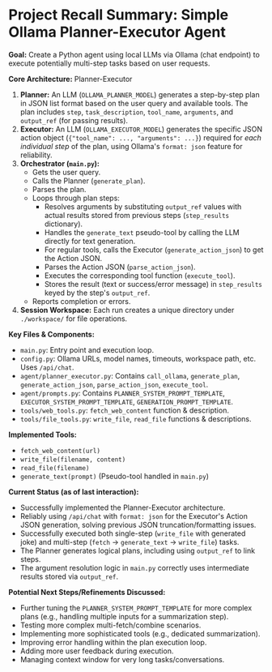 # Project Recall Summary: Simple Ollama Planner-Executor Agent

**Goal:** Create a Python agent using local LLMs via Ollama (chat endpoint) to execute potentially multi-step tasks based on user requests.

**Core Architecture:** Planner-Executor

1.  **Planner:** An LLM (`OLLAMA_PLANNER_MODEL`) generates a step-by-step plan in JSON list format based on the user query and available tools. The plan includes `step`, `task_description`, `tool_name`, `arguments`, and `output_ref` (for passing results).
2.  **Executor:** An LLM (`OLLAMA_EXECUTOR_MODEL`) generates the specific JSON action object (`{"tool_name": ..., "arguments": ...}`) required for *each individual step* of the plan, using Ollama's `format: json` feature for reliability.
3.  **Orchestrator (`main.py`):**
    *   Gets the user query.
    *   Calls the Planner (`generate_plan`).
    *   Parses the plan.
    *   Loops through plan steps:
        *   Resolves arguments by substituting `output_ref` values with actual results stored from previous steps (`step_results` dictionary).
        *   Handles the `generate_text` pseudo-tool by calling the LLM directly for text generation.
        *   For regular tools, calls the Executor (`generate_action_json`) to get the Action JSON.
        *   Parses the Action JSON (`parse_action_json`).
        *   Executes the corresponding tool function (`execute_tool`).
        *   Stores the result (text or success/error message) in `step_results` keyed by the step's `output_ref`.
    *   Reports completion or errors.
4.  **Session Workspace:** Each run creates a unique directory under `./workspace/` for file operations.

**Key Files & Components:**

*   `main.py`: Entry point and execution loop.
*   `config.py`: Ollama URLs, model names, timeouts, workspace path, etc. Uses `/api/chat`.
*   `agent/planner_executor.py`: Contains `call_ollama`, `generate_plan`, `generate_action_json`, `parse_action_json`, `execute_tool`.
*   `agent/prompts.py`: Contains `PLANNER_SYSTEM_PROMPT_TEMPLATE`, `EXECUTOR_SYSTEM_PROMPT_TEMPLATE`, `GENERATION_PROMPT_TEMPLATE`.
*   `tools/web_tools.py`: `fetch_web_content` function & description.
*   `tools/file_tools.py`: `write_file`, `read_file` functions & descriptions.

**Implemented Tools:**

*   `fetch_web_content(url)`
*   `write_file(filename, content)`
*   `read_file(filename)`
*   `generate_text(prompt)` (Pseudo-tool handled in `main.py`)

**Current Status (as of last interaction):**

*   Successfully implemented the Planner-Executor architecture.
*   Reliably using `/api/chat` with `format: json` for the Executor's Action JSON generation, solving previous JSON truncation/formatting issues.
*   Successfully executed both single-step (`write_file` with generated joke) and multi-step (`fetch` -> `generate_text` -> `write_file`) tasks.
*   The Planner generates logical plans, including using `output_ref` to link steps.
*   The argument resolution logic in `main.py` correctly uses intermediate results stored via `output_ref`.

**Potential Next Steps/Refinements Discussed:**

*   Further tuning the `PLANNER_SYSTEM_PROMPT_TEMPLATE` for more complex plans (e.g., handling multiple inputs for a summarization step).
*   Testing more complex multi-fetch/combine scenarios.
*   Implementing more sophisticated tools (e.g., dedicated summarization).
*   Improving error handling within the plan execution loop.
*   Adding more user feedback during execution.
*   Managing context window for very long tasks/conversations.